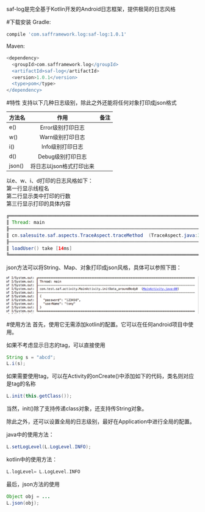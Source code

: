 saf-log是完全基于Kotlin开发的Android日志框架，提供极简的日志风格


#下载安装
Gradle:

```groovy
compile 'com.safframework.log:saf-log:1.0.1'
```

Maven:

```groovy
<dependency>
  <groupId>com.safframework.log</groupId>
  <artifactId>saf-log</artifactId>
  <version>1.0.1</version>
  <type>pom</type>
</dependency>
```


#特性
支持以下几种日志级别，除此之外还能将任何对象打印成json格式

| 方法名        | 作用          | 备注          |
| ------------- |:-------------:| :-------------:|
| e()       |Error级别打印日志|       |
| w()        |Warn级别打印日志|       |
| i()        |Info级别打印日志|       |
| d()        |Debug级别打印日志|       |
|json()      |将日志以json格式打印出来|       |

以e、w、i、d打印的日志风格如下：<br>
第一行显示线程名<br>
第二行显示类中打印的行数<br>
第三行显示打印的具体内容


```Java
╔════════════════════════════════════════════════════════════════════════════════════════
║ Thread: main
╟────────────────────────────────────────────────────────────────────────────────────────
║ cn.salesuite.saf.aspects.TraceAspect.traceMethod  (TraceAspect.java:35)
╟────────────────────────────────────────────────────────────────────────────────────────
║ loadUser() take [14ms]
╚════════════════════════════════════════════════════════════════════════════════════════
```

json方法可以将String、Map、对象打印成json风格，具体可以参照下图：

![](L_json.png)

#使用方法
首先，使用它无需添加kotlin的配置。它可以在任何android项目中使用。

如果不考虑显示日志的tag，可以直接使用

```java
String s = "abcd";
L.i(s);
```

如果需要使用tag，可以在Activity的onCreate()中添加如下的代码，类名则对应是tag的名称

```java
L.init(this.getClass());

```

当然，init()除了支持传递class对象，还支持传String对象。

除此之外，还可以设置全局的日志级别，最好在Application中进行全局的配置。

java中的使用方法：

```java
L.setLogLevel(L.LogLevel.INFO);
```
kotlin中的使用方法：

```kotlin
L.logLevel= L.LogLevel.INFO
```

最后，json方法的使用

```java
Object obj = ...
L.json(obj);
```



